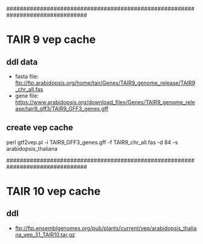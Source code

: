 ################################################################################
# TAIR 9 vep cache

## ddl data
- fasta file: 
 ftp://ftp.arabidopsis.org/home/tair/Genes/TAIR9_genome_release/TAIR9_chr_all.fas
- gene file:
 https://www.arabidopsis.org/download_files/Genes/TAIR9_genome_release/tair9_gff3/TAIR9_GFF3_genes.gff
 
## create vep cache
perl gtf2vep.pl -i TAIR9_GFF3_genes.gff -f TAIR9_chr_all.fas -d 84 -s arabidopsis_thaliana

################################################################################
# TAIR 10 vep cache

## ddl 
- ftp://ftp.ensemblgenomes.org/pub/plants/current/vep/arabidopsis_thaliana_vep_31_TAIR10.tar.gz